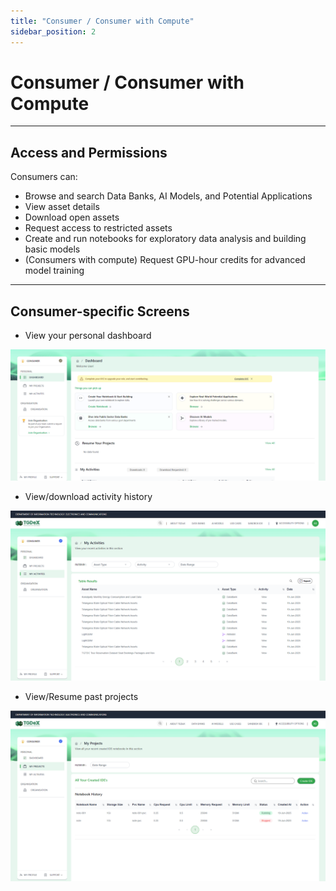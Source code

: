 ```yaml
---
title: "Consumer / Consumer with Compute"
sidebar_position: 2
---
```


# Consumer / Consumer with Compute

---

## Access and Permissions

Consumers can:
- Browse and search Data Banks, AI Models, and Potential Applications
- View asset details
- Download open assets
- Request access to restricted assets
- Create and run notebooks for exploratory data analysis and building basic models
- (Consumers with compute) Request GPU-hour credits for advanced model training

---

## Consumer-specific Screens

- View your personal dashboard

![fig82](./img/fig82.png)

- View/download activity history

![fig82](./img/fig83.png)

- View/Resume past projects

![fig84](./img/fig84.png)
